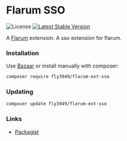 # Flarum SSO

![License](https://img.shields.io/badge/license-MIT-blue.svg) [![Latest Stable Version](https://img.shields.io/packagist/v/fly/flarum-ext-sso.svg)](https://packagist.org/packages/fly/flarum-ext-sso)

A [Flarum](http://flarum.org) extension. A sso extension for flarum.

### Installation

Use [Bazaar](https://discuss.flarum.org/d/5151-flagrow-bazaar-the-extension-marketplace) or install manually with composer:

```sh
composer require fly3949/flarum-ext-sso
```

### Updating

```sh
composer update fly3949/flarum-ext-sso
```

### Links

- [Packagist](https://packagist.org/packages/fly/flarum-ext-sso)
